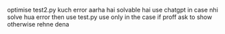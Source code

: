 optimise test2.py  kuch error aarha hai solvable hai use chatgpt
in case nhi solve hua error then use test.py
use only in the case if proff ask to show otherwise rehne dena
